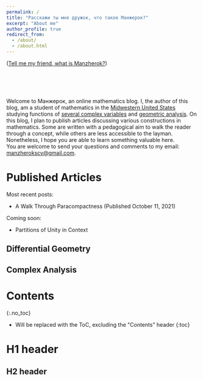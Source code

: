 ```yaml
---
permalink: /
title: "Расскажи ты мне дружок, что такое Манжерок?"
excerpt: "About me"
author_profile: true
redirect_from: 
  - /about/
  - /about.html
---
```


([Tell me my friend, what is Manzherok?](https://www.youtube.com/watch?v=opXFUqsZIbc))

\
\
\
\
Welcome to Манжерок, an online mathematics blog. I, the author of this blog, am a student of mathematics in the [Midwestern United States](https://en.wikipedia.org/wiki/Midwestern_United_States) studying functions of [several complex variables](https://en.wikipedia.org/wiki/Function_of_several_complex_variables) and [geometric analysis](https://en.wikipedia.org/wiki/Geometric_analysis). On this blog, I plan to publish articles discussing various constructions in mathematics. Some are written with a pedagogical aim to walk the reader through a concept, while others are less accessible to the layman. Nonetheless, I hope you are able to learn something valuable here. 
\
You are welcome to send your questions and comments to my email: manzherokscv@gmail.com. 


# Published Articles
Most recent posts:
- A Walk Through Paracompactness (Published October 11, 2021)

Coming soon: 
- Partitions of Unity in Context

## Differential Geometry

## Complex Analysis

# Contents
{:.no_toc}

* Will be replaced with the ToC, excluding the "Contents" header
{:toc}

# H1 header

## H2 header
